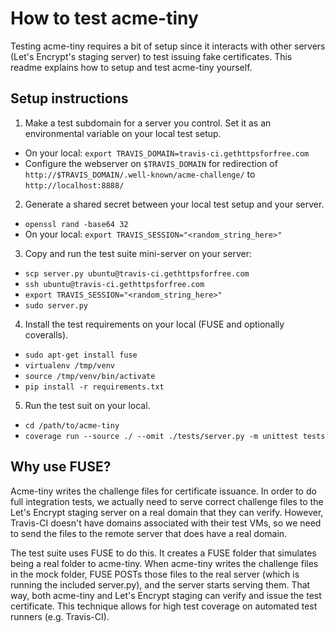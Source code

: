 # How to test acme-tiny

Testing acme-tiny requires a bit of setup since it interacts with other servers
(Let's Encrypt's staging server) to test issuing fake certificates. This readme
explains how to setup and test acme-tiny yourself.

## Setup instructions

1. Make a test subdomain for a server you control. Set it as an environmental
variable on your local test setup.
  * On your local: `export TRAVIS_DOMAIN=travis-ci.gethttpsforfree.com`
  * Configure the webserver on `$TRAVIS_DOMAIN` for redirection of
    `http://$TRAVIS_DOMAIN/.well-known/acme-challenge/` to
    `http://localhost:8888/`
2. Generate a shared secret between your local test setup and your server.
  * `openssl rand -base64 32`
  * On your local: `export TRAVIS_SESSION="<random_string_here>"`
3. Copy and run the test suite mini-server on your server:
  * `scp server.py ubuntu@travis-ci.gethttpsforfree.com`
  * `ssh ubuntu@travis-ci.gethttpsforfree.com`
  * `export TRAVIS_SESSION="<random_string_here>"`
  * `sudo server.py`
4. Install the test requirements on your local (FUSE and optionally coveralls).
  * `sudo apt-get install fuse`
  * `virtualenv /tmp/venv`
  * `source /tmp/venv/bin/activate`
  * `pip install -r requirements.txt`
5. Run the test suit on your local.
  * `cd /path/to/acme-tiny`
  * `coverage run --source ./ --omit ./tests/server.py -m unittest tests`

## Why use FUSE?

Acme-tiny writes the challenge files for certificate issuance. In order to do
full integration tests, we actually need to serve correct challenge files to
the Let's Encrypt staging server on a real domain that they can verify. However,
Travis-CI doesn't have domains associated with their test VMs, so we need to
send the files to the remote server that does have a real domain.

The test suite uses FUSE to do this. It creates a FUSE folder that simulates
being a real folder to acme-tiny. When acme-tiny writes the challenge files
in the mock folder, FUSE POSTs those files to the real server (which is running
the included server.py), and the server starts serving them. That way, both
acme-tiny and Let's Encrypt staging can verify and issue the test certificate.
This technique allows for high test coverage on automated test runners (e.g.
Travis-CI).

